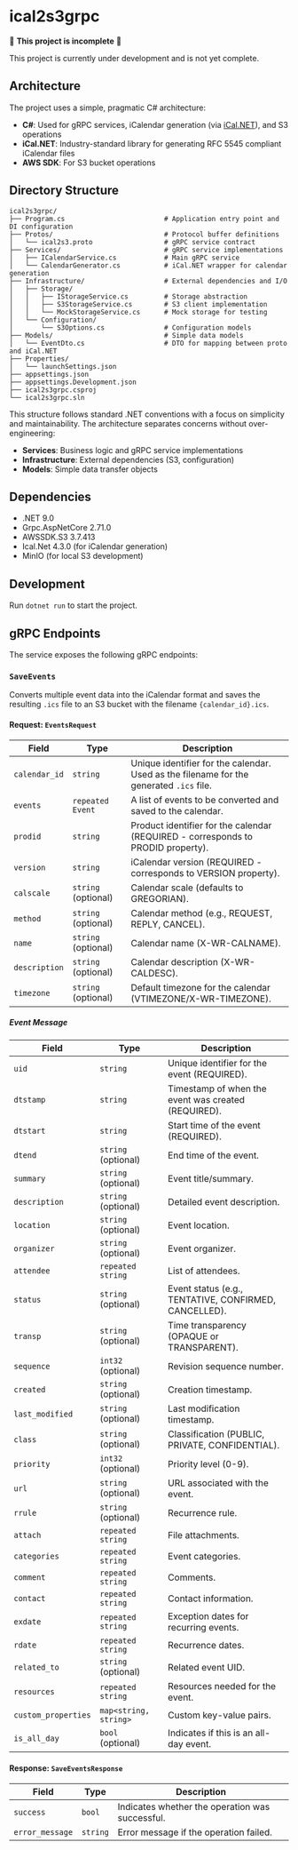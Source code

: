 # ical2s3grpc

🚧 **This project is incomplete** 🚧

This project is currently under development and is not yet complete. 

## Architecture

The project uses a simple, pragmatic C# architecture:
- **C#**: Used for gRPC services, iCalendar generation (via [iCal.NET](https://github.com/ical-org/ical.net)), and S3 operations
- **iCal.NET**: Industry-standard library for generating RFC 5545 compliant iCalendar files
- **AWS SDK**: For S3 bucket operations

## Directory Structure

```
ical2s3grpc/
├── Program.cs                         # Application entry point and DI configuration
├── Protos/                            # Protocol buffer definitions
│   └── ical2s3.proto                  # gRPC service contract
├── Services/                          # gRPC service implementations
│   ├── ICalendarService.cs            # Main gRPC service
│   └── CalendarGenerator.cs           # iCal.NET wrapper for calendar generation
├── Infrastructure/                    # External dependencies and I/O
│   ├── Storage/
│   │   ├── IStorageService.cs         # Storage abstraction
│   │   ├── S3StorageService.cs        # S3 client implementation
│   │   └── MockStorageService.cs      # Mock storage for testing
│   └── Configuration/
│       └── S3Options.cs               # Configuration models
├── Models/                            # Simple data models
│   └── EventDto.cs                    # DTO for mapping between proto and iCal.NET
├── Properties/
│   └── launchSettings.json
├── appsettings.json
├── appsettings.Development.json
├── ical2s3grpc.csproj
└── ical2s3grpc.sln
```

This structure follows standard .NET conventions with a focus on simplicity and maintainability. The architecture separates concerns without over-engineering:
- **Services**: Business logic and gRPC service implementations
- **Infrastructure**: External dependencies (S3, configuration)
- **Models**: Simple data transfer objects

## Dependencies

- .NET 9.0
- Grpc.AspNetCore 2.71.0
- AWSSDK.S3 3.7.413
- Ical.Net 4.3.0 (for iCalendar generation)
- MinIO (for local S3 development)

## Development

Run `dotnet run` to start the project.

## gRPC Endpoints

The service exposes the following gRPC endpoints:

### `SaveEvents`

Converts multiple event data into the iCalendar format and saves the resulting `.ics` file to an S3 bucket with the filename `{calendar_id}.ics`.

#### Request: `EventsRequest`

| Field             | Type                | Description                                                                                             |
| ----------------- | ------------------- | ------------------------------------------------------------------------------------------------------- |
| `calendar_id`     | `string`            | Unique identifier for the calendar. Used as the filename for the generated `.ics` file.                |
| `events`          | `repeated Event`    | A list of events to be converted and saved to the calendar.                                             |
| `prodid`          | `string`            | Product identifier for the calendar (REQUIRED - corresponds to PRODID property).                        |
| `version`         | `string`            | iCalendar version (REQUIRED - corresponds to VERSION property).                                         |
| `calscale`        | `string` (optional) | Calendar scale (defaults to GREGORIAN).                                                                 |
| `method`          | `string` (optional) | Calendar method (e.g., REQUEST, REPLY, CANCEL).                                                        |
| `name`            | `string` (optional) | Calendar name (X-WR-CALNAME).                                                                           |
| `description`     | `string` (optional) | Calendar description (X-WR-CALDESC).                                                                    |
| `timezone`        | `string` (optional) | Default timezone for the calendar (VTIMEZONE/X-WR-TIMEZONE).                                           |

##### Event Message

| Field             | Type                      | Description                                                                                             |
| ----------------- | ------------------------- | ------------------------------------------------------------------------------------------------------- |
| `uid`             | `string`                  | Unique identifier for the event (REQUIRED).                                                            |
| `dtstamp`         | `string`                  | Timestamp of when the event was created (REQUIRED).                                                    |
| `dtstart`         | `string`                  | Start time of the event (REQUIRED).                                                                    |
| `dtend`           | `string` (optional)       | End time of the event.                                                                                  |
| `summary`         | `string` (optional)       | Event title/summary.                                                                                    |
| `description`     | `string` (optional)       | Detailed event description.                                                                             |
| `location`        | `string` (optional)       | Event location.                                                                                         |
| `organizer`       | `string` (optional)       | Event organizer.                                                                                        |
| `attendee`        | `repeated string`         | List of attendees.                                                                                      |
| `status`          | `string` (optional)       | Event status (e.g., TENTATIVE, CONFIRMED, CANCELLED).                                                  |
| `transp`          | `string` (optional)       | Time transparency (OPAQUE or TRANSPARENT).                                                             |
| `sequence`        | `int32` (optional)        | Revision sequence number.                                                                               |
| `created`         | `string` (optional)       | Creation timestamp.                                                                                     |
| `last_modified`   | `string` (optional)       | Last modification timestamp.                                                                            |
| `class`           | `string` (optional)       | Classification (PUBLIC, PRIVATE, CONFIDENTIAL).                                                         |
| `priority`        | `int32` (optional)        | Priority level (0-9).                                                                                   |
| `url`             | `string` (optional)       | URL associated with the event.                                                                          |
| `rrule`           | `string` (optional)       | Recurrence rule.                                                                                        |
| `attach`          | `repeated string`         | File attachments.                                                                                       |
| `categories`      | `repeated string`         | Event categories.                                                                                       |
| `comment`         | `repeated string`         | Comments.                                                                                               |
| `contact`         | `repeated string`         | Contact information.                                                                                    |
| `exdate`          | `repeated string`         | Exception dates for recurring events.                                                                   |
| `rdate`           | `repeated string`         | Recurrence dates.                                                                                       |
| `related_to`      | `string` (optional)       | Related event UID.                                                                                      |
| `resources`       | `repeated string`         | Resources needed for the event.                                                                         |
| `custom_properties` | `map<string, string>`   | Custom key-value pairs.                                                                                 |
| `is_all_day`      | `bool` (optional)         | Indicates if this is an all-day event.                                                                 |

#### Response: `SaveEventsResponse`

| Field             | Type                | Description                                                                                             |
| ----------------- | ------------------- | ------------------------------------------------------------------------------------------------------- |
| `success`         | `bool`              | Indicates whether the operation was successful.                                                         |
| `error_message`   | `string`            | Error message if the operation failed.
